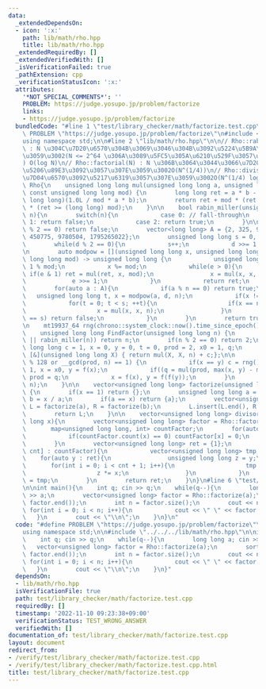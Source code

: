 ```yaml
---
data:
  _extendedDependsOn:
  - icon: ':x:'
    path: lib/math/rho.hpp
    title: lib/math/rho.hpp
  _extendedRequiredBy: []
  _extendedVerifiedWith: []
  _isVerificationFailed: true
  _pathExtension: cpp
  _verificationStatusIcon: ':x:'
  attributes:
    '*NOT_SPECIAL_COMMENTS*': ''
    PROBLEM: https://judge.yosupo.jp/problem/factorize
    links:
    - https://judge.yosupo.jp/problem/factorize
  bundledCode: "#line 1 \"test/library_checker/math/factorize.test.cpp\"\n#define\
    \ PROBLEM \"https://judge.yosupo.jp/problem/factorize\"\n#include <bits/stdc++.h>\n\
    using namespace std;\n\n#line 2 \"lib/math/rho.hpp\"\n\n// Rho::rabin_miller(N)\
    \ : N \u304C\u7D20\u6570\u304B\u3069\u3046\u304B\u3092\u5224\u5B9A\u3057\u307E\
    \u3059\u3002(N <= 2^64 \u306A\u3089\u5FC5\u305A\u6210\u529F\u3057\u307E\u3059\
    ) O(log N)\n// Rho::factorial(N) : N \u306B\u3064\u3044\u3066\u7D20\u56E0\u6570\
    \u5206\u89E3\u3092\u3057\u307E\u3059\u3002O(N^(1/4))\n// Rho::divisor(N) : N \u306E\
    \u7D04\u6570\u3092\u5217\u6319\u3057\u307E\u3059\u3002O(N^(1/4) log N)\n\nnamespace\
    \ Rho{\n    unsigned long long mul(unsigned long long a, unsigned long long b,\
    \ const unsigned long long mod) {\n        long long ret = a * b - mod * (unsigned\
    \ long long)(1.0L / mod * a * b);\n        return ret + mod * (ret < 0) - mod\
    \ * (ret >= (long long) mod);\n    }\n\n    bool rabin_miller(unsigned long long\
    \ n){\n        switch(n){\n            case 0: // fall-through\n            case\
    \ 1: return false;\n            case 2: return true;\n        }\n\n        if(n\
    \ % 2 == 0) return false;\n        vector<long long> A = {2, 325, 9375, 28178,\
    \ 450775, 9780504, 1795265022};\n        unsigned long long s = 0, d = n - 1;\n\
    \        while(d % 2 == 0){\n            s++;\n            d >>= 1;\n        }\n\
    \n        auto modpow = [](unsigned long long x, unsigned long long e, const unsigned\
    \ long long mod) -> unsigned long long {\n            unsigned long long ret =\
    \ 1 % mod;\n            x %= mod;\n            while(e > 0){\n               \
    \ if(e & 1) ret = mul(ret, x, mod);\n                x = mul(x, x, mod);\n   \
    \             e >>= 1;\n            }\n            return ret;\n        };\n\n\
    \        for(auto a : A){\n            if(a % n == 0) return true;\n         \
    \   unsigned long long t, x = modpow(a, d, n);\n            if(x != 1){\n    \
    \            for(t = 0; t < s; ++t){\n                    if(x == n - 1) break;\n\
    \                    x = mul(x, x, n);\n                }\n                if(t\
    \ == s) return false;\n            }\n        }\n        return true;\n    }\n\
    \n    mt19937_64 rng(chrono::system_clock::now().time_since_epoch().count());\n\
    \    unsigned long long FindFactor(unsigned long long n) {\n        if(n == 1\
    \ || rabin_miller(n)) return n;\n        if(n % 2 == 0) return 2;\n        unsigned\
    \ long long c = 1, x = 0, y = 0, t = 0, prod = 2, x0 = 1, q;\n        auto f =\
    \ [&](unsigned long long X) { return mul(X, X, n) + c;};\n\n        while (t++\
    \ % 128 or __gcd(prod, n) == 1) {\n            if(x == y) c = rng() % (n-1) +\
    \ 1, x = x0, y = f(x);\n            if((q = mul(prod, max(x, y) - min(x, y), n)))\
    \ prod = q;\n            x = f(x), y = f(f(y));\n        }\n        return __gcd(prod,\
    \ n);\n    }\n\n    vector<unsigned long long> factorize(unsigned long long x)\
    \ {\n        if(x == 1) return {};\n        unsigned long long a = FindFactor(x),\
    \ b = x / a;\n        if(a == x) return {a};\n        vector<unsigned long long>\
    \ L = factorize(a), R = factorize(b);\n        L.insert(L.end(), R.begin(), R.end());\n\
    \        return L;\n    }\n\n    vector<unsigned long long> divisor(unsigned long\
    \ long x){\n        vector<unsigned long long> factor = Rho::factorize(x);\n \
    \       map<unsigned long long, int> countFactor;\n        for(auto x : factor){\n\
    \            if(countFactor.count(x) == 0) countFactor[x] = 0;\n            countFactor[x]++;\n\
    \        }\n        vector<unsigned long long> ret = {1};\n        for(auto [x,\
    \ cnt] : countFactor){\n            vector<unsigned long long> tmp;\n        \
    \    for(auto y : ret){\n                unsigned long long z = y;\n         \
    \       for(int i = 0; i < cnt + 1; i++){\n                    tmp.push_back(z);\n\
    \                    z *= x;\n                }\n            }\n            ret\
    \ = tmp;\n        }\n        return ret;\n    }\n}\n#line 6 \"test/library_checker/math/factorize.test.cpp\"\
    \n\nint main(){\n    int q; cin >> q;\n    while(q--){\n        long long a; cin\
    \ >> a;\n        vector<unsigned long> factor = Rho::factorize(a);\n        sort(factor.begin(),\
    \ factor.end());\n        int n = factor.size();\n        cout << n;\n       \
    \ for(int i = 0; i < n; i++){\n            cout << \" \" << factor[i];\n     \
    \   }\n        cout << \"\\n\";\n    }\n}\n"
  code: "#define PROBLEM \"https://judge.yosupo.jp/problem/factorize\"\n#include <bits/stdc++.h>\n\
    using namespace std;\n\n#include \"../../../lib/math/rho.hpp\"\n\nint main(){\n\
    \    int q; cin >> q;\n    while(q--){\n        long long a; cin >> a;\n     \
    \   vector<unsigned long> factor = Rho::factorize(a);\n        sort(factor.begin(),\
    \ factor.end());\n        int n = factor.size();\n        cout << n;\n       \
    \ for(int i = 0; i < n; i++){\n            cout << \" \" << factor[i];\n     \
    \   }\n        cout << \"\\n\";\n    }\n}"
  dependsOn:
  - lib/math/rho.hpp
  isVerificationFile: true
  path: test/library_checker/math/factorize.test.cpp
  requiredBy: []
  timestamp: '2022-11-10 09:23:38+09:00'
  verificationStatus: TEST_WRONG_ANSWER
  verifiedWith: []
documentation_of: test/library_checker/math/factorize.test.cpp
layout: document
redirect_from:
- /verify/test/library_checker/math/factorize.test.cpp
- /verify/test/library_checker/math/factorize.test.cpp.html
title: test/library_checker/math/factorize.test.cpp
---
```

